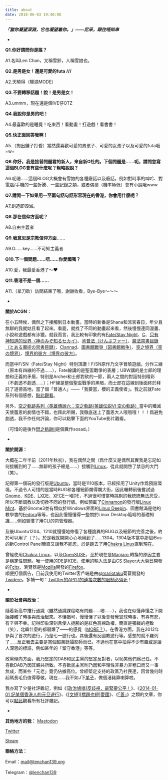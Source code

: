 ```yaml
---
title: about
date: 2018-06-03 19:40:08
---
```

_**「當你凝望深淵，它也凝望着你。」——尼采，跟住唔知串**_

-

**Q1.你好請問你是誰？**

A1.名叫Len Chan，又稱雪鈴，人稱雪娘也。

**Q2.是男是女！還是可愛的futa ///**

A2.天曉得（矇混MODE）

**Q3.不要轉移話題！說！是男是女！**

A3.ummm，現在還是個IVE仔OTZ

**Q4.我說你是男的吧！**

A4.最喜歡的是睡覺！吃東西！看動畫！打遊戲！看書書！

**Q5.快正面回答我啊！**

A5.（掏出錘子打昏）當然還喜歡可愛的男孩子、可愛的女孩子以及可愛的futa哦=w=

**Q6.你好，我是接替問題君的新人，來自新O社的。下個問題是……呃，請問您寫這個BLOG會有些什麼呢？粗略說說？**

A6.呃嗯……這個BLOG大概會有雪娘的各種廢話以及廢話，例如對時事的呻吟、對電腦/手機的一些折騰、一些記錄之類，或者偶爾（機率極低）會有小說哦www

**Q7.請問一下如果用一至兩句話句話形容現在的香港，你會用什麼呢？**

A7.創造即毀滅。

**Q8.那在信仰方面呢？**

A8.自由主義者

**Q9.我意思是宗教信仰方面……**

A9.O……key……不可知主義者

**Q10.下一個問題……唔……你愛國嗎？**

A10.愛，我最愛香港了〜♥

**Q11.香港不是一個……**

A11.（拿刀砍）訪問結束了哦，謝謝收看，Bye-Bye〜〜〜

-

**關於ACGN：**

在小五時候，偶然之下接觸到日本動畫。當時的新番是Shana和涼宮春日，年少且無聊的我就姑且看了起來。看罷，就找了不同的動畫起來看，然後慢慢連同漫畫、小說和遊戲都有涉獵。就我而言，我比較有印象的有[Fate/Stay Night](https://zh.wikipedia.org/wiki/Fate/stay_night)、[C](https://zh.wikipedia.org/wiki/C_%28%E5%8B%95%E7%95%AB%29)、[只有神知道的世界（神のみぞ知るセカイ）](https://zh.wikipedia.org/wiki/%E5%8F%AA%E6%9C%89%E7%A5%9E%E7%9F%A5%E9%81%93%E7%9A%84%E4%B8%96%E7%95%8C)、[肯普法（けんぷファー）](https://zh.wikipedia.org/wiki/%E8%82%AF%E6%99%AE%E6%B3%95)、[魔法禁書目錄（とある魔術の禁書目録）](https://zh.wikipedia.org/wiki/%E9%AD%94%E6%B3%95%E7%A6%81%E6%9B%B8%E7%9B%AE%E9%8C%84)、[Clannad](https://zh.wikipedia.org/wiki/Clannad)、[圖書館戰爭（図書館戦争）](https://zh.wikipedia.org/wiki/%E5%9C%96%E6%9B%B8%E9%A4%A8%E6%88%B0%E7%88%AD)、[空之境界（空の境界）](https://zh.wikipedia.org/wiki/%E7%A9%BA%E4%B9%8B%E5%A2%83%E7%95%8C)、[境界的彼方（境界の彼方）](https://zh.wikipedia.org/wiki/%E5%A2%83%E7%95%8C%E7%9A%84%E5%BD%BC%E6%96%B9)。

而當中F/SN（Fate/Stay Night）特別頂讚！F/SN原作乃文字冒險遊戲，分作三線（原本有四線的不過……），Fate線講的是聖盃戰爭的表層；UBW講的是士郎的理想和正義的矛盾，特別是Archer和士郎對砍的一節，兩人之間的對話特別精彩（不劇透不劇透……）；HF線是整個聖盃戰爭的黑暗，而士郎在這線到後面終於拜託了道德高地，當了個「普通人」——「我要當，櫻的正義使者」。我之前就Fate系列有個感想，[點此觀看](http://lenchan139.org/?p=38)。

另外，[空之軌跡系列（英雄傳說六：空之軌跡/英雄伝説VI 空の軌跡）](https://zh.wikipedia.org/wiki/%E7%A9%BA%E4%B9%8B%E8%BB%8C%E8%B7%A1)當中的殲滅天使蕾恩的劇情也不錯，也拜此所賜，我徹底迷上了蕾恩大人哦哦哦！！！爲避免劇透，我不作任何評論，你可以點擊下面的YouTube影片觀看。

（可惜的是後作[閃之軌跡II](https://zh.wikipedia.org/zh-hk/%E8%8B%B1%E9%9B%84%E5%82%B3%E8%AA%AA_%E9%96%83%E4%B9%8B%E8%BB%8C%E8%B7%A1)是個糞作sosad。）

-

**關於開源：**

大概在二年半前（2011年秋初），我在偶然之間（爲什麼又是偶然其實我是忘記如何接觸到的了……無聊的孩子總是……）接觸到[Linux](https://zh.wikipedia.org/wiki/Linux)，從此就開啓了禁忌的大門（笑）。

記得第一個玩的發行版是[Ubuntu](http://www.ubuntu.com/)，當時是1110版本，已經採用了Unity作爲預設環境。不過令人可惜的是當時BUG和各種細節爛得爛大街，因此輾轉前後嘗試過[Gnome](http://www.gnome.org/)、[KDE](http://kde.org/)、[LXDE](http://lxde.org)、[XFCE](http://xfce.org)一堆DE，不過很可惜當時挑剔的我統統無法忍受，所以不斷調教以及切換不同的發行版。例如預載了[Cinnamon](http://cinnamon.linuxmint.com/)的發行版[Linux Mint](http://linuxmint.com/)、基於Gnome3並有類似於Windows界面的[Linux Deepin](http://www.linuxdeepin.com/index.en.html)、圖書館滿是他的教學書的[Fedora](https://fedoraproject.org/)等等，也因此慢慢懂得一些關於Linux Desktop範疇的基礎知識……例如習慣了用CLI的包管理器。

及後Ubuntu1204、1210就慢慢地修復了各種詭異的BUG以及細節的完善之後，終於可以用了（？）。於是我就開開心心地用到了……1304。1304版本當中那個iBus的新Control Panel簡直又讓我不能忍，於是跑去了用[Chakra Linux](http://chakra-project.org/)直到現在。

曾經使用[Chakra Linux](http://chakra-project.org/)，以及[OpenSUSE](https://www.opensuse.org/)，至於現在是[Manjaro](https://manjaro.org/),轉換的原因主要是穩定性問題。唯一使用的DE是[KDE](http://kde.org/)，使用的輸入法是由[CS Slayer](https://www.csslayer.info/wordpress/)大大菊苣開發的[Fcitx](https://fcitx-im.org/wiki/Fcitx)，瀏覽器是[Mozilla](http://mozilla.com)開發的[Firefox](http://mozilla.com/firefox/)。  
順便打個廣告，目前我使用的Twitter客戶端是由[@mariotaku](https://twitter.com/mariotaku)菊苣開發的[Twidere](https://github.com/mariotaku/twidere)。多補一句：[Twittter的API1.1的連接次數的限制必須死](http://www.webleon.org/2008/01/twitterapi.html)！

-

**關於社會與政治：**

隨着新高中推行通識（雖然通識課程略有問題……嗯……），我也在似懂非懂之下開始接觸了時事與政治起來。不懂猶可，慢慢懂了以後會發覺寰球時事，有喜有悲，有辛與不幸。記得印象深刻且使人扼腕的是紅色高棉政權，簡直是獨裁的極致（笑），北韓什麼的都弱爆了——的感覺（[MORE？](https://zh.wikipedia.org/zh-tw/%E7%B4%85%E8%89%B2%E9%AB%98%E6%A3%89)）。在香港方面，我在2012年參與了首次的遊行，乃是七一遊行也。其後還有反國教遊行等。感想的就不羅列了……反正我去主要是當個超業餘攝影師而已。不過也在當中拍得不少有趣或是讓人深思的標語，例如某年的「留守香港」等等。

政黨傾向方面，我乃堅定的DAB和民主黨的堅定反對者，以恥笑他們爲己任。不喜歡DAB乃因其親共所致。不喜歡民主黨則乃因和平理性非暴力非粗口而又一事無成，而某些「元老」竟仍佔據高位。曾經堅定支持的政黨乃社民連，因曾幾何時起碼長毛仍值得尊敬。現在……我不如J下[羊子](https://www.facebook.com/sora.neverforget8964.org?fref=ts)，做個港豬算喇算啦。

我亦寫了少量社評雜記，例如《[\[政治鳩噏\]反歧視，最緊要公平！](http://lenchan139.org/?p=412)》、《[2014-01-01 記某個香港人的元旦遊行](http://lenchan139.org/?p=147)》、《[\[文短\]\[標題也短\]愛國](http://lenchan139.org/?p=35)》、《[「善」](http://lenchan139.org/post_id=542)》之類的文章，你可以[點此](http://lenchan139.org/?cat=6)觀看所有社評雜記。

-

**其他地方的我：**
[Mastodon](https://pawoo.net/@lenchan139)

[Twitter](https://twitter.com/lenchan139)

[Steam](http://steamcommunity.com/id/lenchan139)


**聯絡方法：**

Email：[mail@lenchan139.org](mailto:mail@lenchan139.org)

Telegram：[@lenchan139](https://telegram.me/lenchan139)
